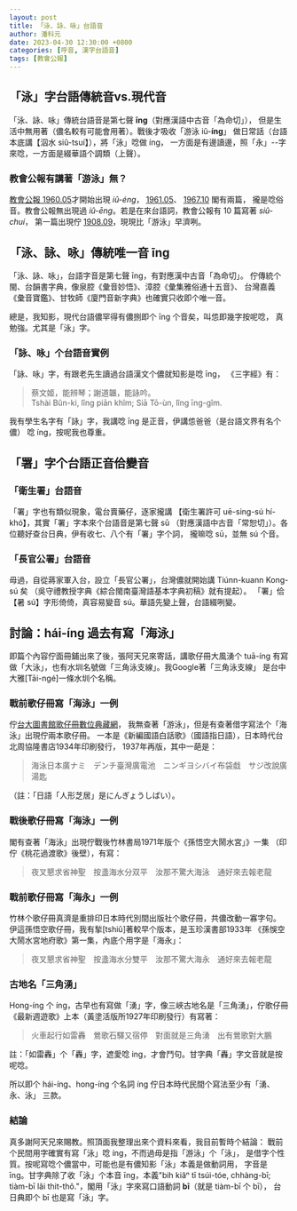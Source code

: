 ```yaml
---
layout: post
title: 「泳、詠、咏」台語音
author: 潘科元
date: 2023-04-30 12:30:00 +0800
categories: [呼音, 漢字台語音]
tags: [教會公報]
---
```


## 「泳」字台語傳統音vs.現代音

「泳、詠、咏」傳統台語音是第七聲 **īng**（對應漢語中古音「為命切」），
但是生活中無用著（儂名較有可能會用著）。戰後才吸收「游泳 iû-**íng**」
做日常話（台語本底講【泅水 siû-tsuí】），將「泳」唸做 íng，
一方面是有邊讀邊，照「永」--字來唸，一方面是綴華語个調類（上聲）。

### 教會公報有講著「游泳」無？

[教會公報 1960.05]( http://minhakka.ling.sinica.edu.tw/bkg/ke-si/khoann-chheh.php?chheh=1&hioh=198923&thau=3461847&tng=1&gi_gian=hoa)才開始出現 _iû-éng_，
[1961.05](http://minhakka.ling.sinica.edu.tw/bkg/ke-si/khoann-chheh.php?chheh=1&hioh=200888&thau=4321848&tng=1&gi_gian=hoa)、
[1967.10](http://minhakka.ling.sinica.edu.tw/bkg/ke-si/khoann-chheh.php?chheh=1&hioh=205051&thau=6192499&tng=1&gi_gian=hoa) 閣有兩篇，
攏是唸俗音。教會公報無出現過 _iû-ēng_。若是在來台語詞，教會公報有 10 篇寫著 _siû-chuí_，
第一篇出現佇 [1908.09](http://minhakka.ling.sinica.edu.tw/bkg/ke-si/khoann-chheh.php?chheh=1&hioh=193757&thau=1095435&tng=1&gi_gian=hoa)，現現比「游泳」早濟咧。

## 「泳、詠、咏」傳統唯一音 īng

「泳、詠、咏」，台語字音是第七聲 īng，有對應漢中古音「為命切」。
佇傳統个閩、台韻書字典，像泉腔《彙音妙悟》、漳腔《彙集雅俗通十五音》、
台灣嘉義《彙音寶鑑》、甘牧師《廈門音新字典》也確實只收即个唯一音。

總是，我知影，現代台語儂罕得有儂捌即个 īng 个音矣，叫怹即幾字按呢唸，
真勉強。尤其是「泳」字。

### 「詠、咏」个台語音實例

「詠、咏」字，有跟老先生讀過台語漢文个儂就知影是唸 īng，
《三字經》有：

> 蔡文姬，能辨琴；謝道韞，能詠吟。  
> Tshài Bûn-ki, lîng piān khîm; Siā Tō-ùn, lîng īng-gîm.  

我有學生名字有「詠」字，我講唸 īng 是正音，伊講怹爸爸（是台語文界有名个儂）
唸 íng，按呢我也尊重。

## 「署」字个台語正音佮變音
### 「衛生署」台語音

「署」字也有類似現象，電台賣藥仔，逐家攏講
【衛生署許可 uē-sing-sú hí-khó】，其實「署」字本來个台語音是第七聲 sū
（對應漢語中古音「常恕切」）。各位聽好查台日典，伊有收七、八个有「署」字个詞，
攏嘛唸 sū，並無 sú 个音。

### 「長官公署」台語音

毋過，自從蔣家軍入台，設立「長官公署」，台灣儂就開始講 Tiúnn-kuann Kong-sú 矣
（吳守禮教授字典《綜合閩南臺灣語基本字典初稿》就有提起）。
「署」佮【暑 sú】字形倚倚，真容易變音 sú。華語先變上聲，台語綴咧變。

## 討論：hái-íng 過去有寫「海泳」

即篇个內容佇面冊鋪出來了後，張阿天兄來寄話，講歌仔冊大風湧个 tuā-íng
有寫做「大泳」，也有水圳名號做「三角泳支線」。我Google著「三角泳支線」
是台中大雅\[Tāi-ngé\]一條水圳个名稱。

### 戰前歌仔冊寫「海泳」一例

佇[台大圖書館歌仔冊數位典藏網](https://dl.lib.ntu.edu.tw/s/kua-a-tsheh/kua-a-tsheh-search?q=)，
我無查著「游泳」，但是有查著借字寫法个「海泳」出現佇兩本歌仔冊。
一本是《新編國語白話歌》（國語指日語），日本時代台北周協隆書店1934年印刷發行，
1937年再版，其中一葩是：

> 海泳日本廣ナミ　デンチ臺灣廣電池　ニンギヨシバイ布袋戱　サジ改說廣湯匙

（註：「日語「人形芝居」是にんぎょうしばい）。

### 戰後歌仔冊寫「海泳」一例

閣有查著「海泳」出現佇戰後竹林書局1971年版个《孫悟空大鬧水宮」》一集
（印佇《桃花過渡歌》後壁），有寫：

> 夜叉懇求省神聖　按盞海水分双平　汝那不驚大海泳　通好來去報老龍

### 戰前歌仔冊寫「海永」一例

竹林个歌仔冊真濟是重排印日本時代別間出版社个歌仔冊，共儂改動一寡字句。
伊這孫悟空歌仔冊，我有揫\[tshiû\]著較早个版本，是玉珍漢書部1933年
《孫悞空大鬧水宮地府歌》第一集，內底个用字是「海永」：

> 夜叉懇求省神聖　按盞海水分雙平　汝那不驚大海永　通好來去報老龍

### 古地名「三角湧」

Hong-íng 个 íng，古早也有寫做「湧」字，像三峽古地名是「三角湧」，佇歌仔冊
《最新週遊歌》上本（黃塗活版所1927年印刷發行）有寫著：

> 火車起行如雷轟　鶯歌石驛又宿停　對面就是三角湧　出有鶯歌對大鵬

註：「如雷轟」个「轟」字，遮愛唸 ing，才會鬥句。甘字典「轟」字文音就是按呢唸。

所以即个 hái-íng、hong-íng 个名詞 íng 佇日本時代民間个寫法至少有「湧、永、泳」
三款。

### 結論

真多謝阿天兄來賜教。照頂面我整理出來个資料來看，我目前暫時个結論：
戰前个民間用字確實有寫「泳」唸 íng，不而過毋是指「游泳」个「泳」，
是借字个性質。按呢寫唸个儂當中，可能也是有儂知影「泳」本義是做動詞用，
字音是 īng。甘字典除了收「泳」个本音 īng，本義"bih kiâⁿ tī tsúi-tóe, chhàng-bī;
 tiàm-bī lâi thit-thô."，閣用「泳」字來寫口語動詞 **bī**（就是 tiàm-bī 个 bī），
台日典即个 bī 也是寫「泳」字。
